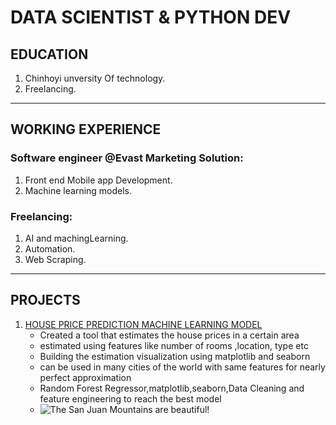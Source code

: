 # DATA SCIENTIST & PYTHON DEV

## EDUCATION

1. Chinhoyi unversity Of technology.
2. Freelancing.

---

## WORKING EXPERIENCE

### Software engineer @Evast Marketing Solution:

1. Front end Mobile app Development.
2. Machine learning models.

### Freelancing:

1. AI and machingLearning.
2. Automation.
3. Web Scraping.

---

## PROJECTS

1. [HOUSE PRICE PREDICTION MACHINE LEARNING MODEL](https://github.com/Brizleirtee/Regression_Machine_Learning)
   - Created a tool that estimates the house prices in a certain area
   - estimated using features like number of rooms ,location, type etc
   - Building the estimation visualization using matplotlib and seaborn
   - can be used in many cities of the world with same features for nearly perfect approximation
   - Random Forest Regressor,matplotlib,seaborn,Data Cleaning and feature engineering to reach the best model
   - ![The San Juan Mountains are beautiful!](/assets/images/san-juan-mountains.jpg "San Juan Mountains")
     


